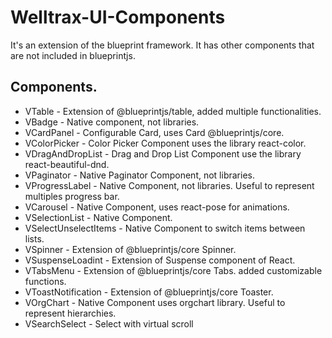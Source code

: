 # Welltrax-UI-Components

It's an extension of the blueprint framework. It has other components that are not included in blueprintjs.

## Components.

- VTable - Extension of @blueprintjs/table, added multiple functionalities.
- VBadge - Native component, not libraries.
- VCardPanel - Configurable Card, uses Card @blueprintjs/core.
- VColorPicker - Color Picker Component uses the library react-color.
- VDragAndDropList - Drag and Drop List Component use the library react-beautiful-dnd.
- VPaginator - Native Paginator Component, not libraries.
- VProgressLabel - Native Component, not libraries. Useful to represent multiples progress bar.
- VCarousel - Native Component, uses react-pose for animations.
- VSelectionList - Native Component.
- VSelectUnselectItems - Native Component to switch items between lists.
- VSpinner - Extension of @blueprintjs/core Spinner.
- VSuspenseLoadint - Extension of Suspense component of React.
- VTabsMenu - Extension of @blueprintjs/core Tabs. added customizable functions.
- VToastNotification - Extension of @blueprintjs/core Toaster.
- VOrgChart - Native Component uses orgchart library. Useful to represent hierarchies.
- VSearchSelect - Select with virtual scroll
